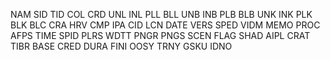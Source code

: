 NAM 
SID 
TID 
COL 
CRD 
UNL 
INL 
PLL 
BLL 
UNB 
INB 
PLB 
BLB 
UNK 
INK 
PLK 
BLK 
BLC 
CRA 
HRV 
CMP 
IPA 
CID 
LCN 
DATE
VERS
SPED
VIDM
MEMO
PROC
AFPS
TIME
SPID
PLRS
WDTT
PNGR
PNGS
SCEN
FLAG
SHAD
AIPL
CRAT
TIBR
BASE
CRED
DURA
FINI
OOSY
TRNY
GSKU
IDNO
